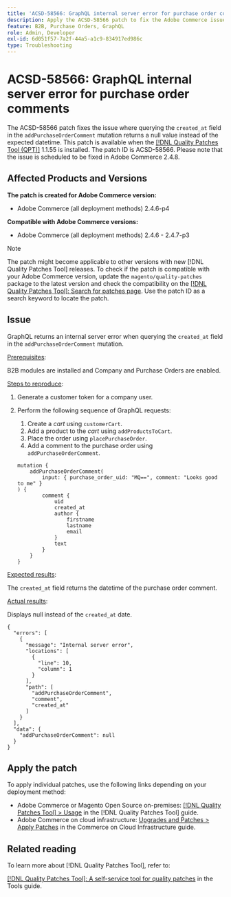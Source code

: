 ```yaml
---
title: 'ACSD-58566: GraphQL internal server error for purchase order comments'
description: Apply the ACSD-58566 patch to fix the Adobe Commerce issue where GraphQL returns an internal server error when querying the `created_at` field in the `addPurchaseOrderComment` mutation.
feature: B2B, Purchase Orders, GraphQL
role: Admin, Developer
exl-id: 6d051f57-7a2f-44a5-a1c9-834917ed986c
type: Troubleshooting
---
```

# ACSD-58566: GraphQL internal server error for purchase order comments

The ACSD-58566 patch fixes the issue where querying the `created_at` field in the `addPurchaseOrderComment` mutation returns a null value instead of the expected datetime. This patch is available when the [[!DNL Quality Patches Tool (QPT)]](/help/tools/quality-patches-tool/quality-patches-tool-to-self-serve-quality-patches.md) 1.1.55 is installed. The patch ID is ACSD-58566. Please note that the issue is scheduled to be fixed in Adobe Commerce 2.4.8.

## Affected Products and Versions

**The patch is created for Adobe Commerce version:**

* Adobe Commerce (all deployment methods) 2.4.6-p4

**Compatible with Adobe Commerce versions:**

* Adobe Commerce (all deployment methods) 2.4.6 - 2.4.7-p3

>[!NOTE]
>
>The patch might become applicable to other versions with new [!DNL Quality Patches Tool] releases. To check if the patch is compatible with your Adobe Commerce version, update the `magento/quality-patches` package to the latest version and check the compatibility on the [[!DNL Quality Patches Tool]: Search for patches page](https://experienceleague.adobe.com/tools/commerce-quality-patches/index.html). Use the patch ID as a search keyword to locate the patch.

## Issue

GraphQL returns an internal server error when querying the `created_at` field in the `addPurchaseOrderComment` mutation.

<u>Prerequisites</u>:

B2B modules are installed and Company and Purchase Orders are enabled.

<u>Steps to reproduce</u>:

1. Generate a customer token for a company user.
1. Perform the following sequence of GraphQL requests:
    1. Create a *cart* using `customerCart`.
    1. Add a product to the *cart* using `addProductsToCart`.
    1. Place the order using `placePurchaseOrder`.
    1. Add a comment to the purchase order using `addPurchaseOrderComment`.
    
    ```
    mutation {
        addPurchaseOrderComment(
            input: { purchase_order_uid: "MQ==", comment: "Looks good to me" }
    ) {
            comment {
                uid
                created_at
                author {
                    firstname
                    lastname
                    email
                }
                text
            }
        }
    }
    ```

<u>Expected results</u>:

The `created_at` field returns the datetime of the purchase order comment.

<u>Actual results</u>:

Displays null instead of the `created_at` date.

```
{
  "errors": [
    {
      "message": "Internal server error",
      "locations": [
        {
          "line": 10,
          "column": 1
        }
      ],
      "path": [
        "addPurchaseOrderComment",
        "comment",
        "created_at"
      ]
    }
  ],
  "data": {
    "addPurchaseOrderComment": null
  }
}
```

## Apply the patch

To apply individual patches, use the following links depending on your deployment method:

* Adobe Commerce or Magento Open Source on-premises: [[!DNL Quality Patches Tool] > Usage](/help/tools/quality-patches-tool/usage.md) in the [!DNL Quality Patches Tool] guide.
* Adobe Commerce on cloud infrastructure: [Upgrades and Patches > Apply Patches](https://experienceleague.adobe.com/docs/commerce-cloud-service/user-guide/develop/upgrade/apply-patches.html) in the Commerce on Cloud Infrastructure guide.

## Related reading

To learn more about [!DNL Quality Patches Tool], refer to:

[[!DNL Quality Patches Tool]: A self-service tool for quality patches](/help/tools/quality-patches-tool/quality-patches-tool-to-self-serve-quality-patches.md) in the Tools guide.
